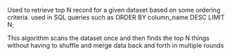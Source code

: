 Used to retrieve top N record for a given dataset based on some ordering criteria. used in SQL queries such as
ORDER BY column_name DESC LIMIT N;

This algorithm scans the dataset once and then finds the top N things without having to shuffle and merge data back and forth in multiple rounds 